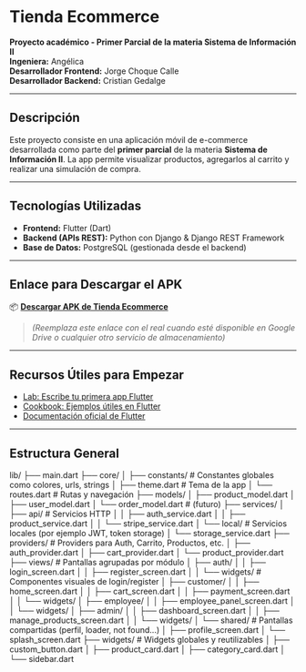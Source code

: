 # Tienda Ecommerce

**Proyecto académico - Primer Parcial de la materia Sistema de Información II**  
**Ingeniera:** Angélica  
**Desarrollador Frontend:** Jorge Choque Calle  
**Desarrollador Backend:** Cristian Gedalge  

---

## Descripción

Este proyecto consiste en una aplicación móvil de e-commerce desarrollada como parte del **primer parcial** de la materia **Sistema de Información II**. La app permite visualizar productos, agregarlos al carrito y realizar una simulación de compra.

---

## Tecnologías Utilizadas

- **Frontend:** Flutter (Dart)
- **Backend (APIs REST):** Python con Django & Django REST Framework
- **Base de Datos:** PostgreSQL (gestionada desde el backend)

---

## Enlace para Descargar el APK

📦 **[Descargar APK de Tienda Ecommerce](.........)**  
> *(Reemplaza este enlace con el real cuando esté disponible en Google Drive o cualquier otro servicio de almacenamiento)*

---

## Recursos Útiles para Empezar

- [Lab: Escribe tu primera app Flutter](https://docs.flutter.dev/get-started/codelab)
- [Cookbook: Ejemplos útiles en Flutter](https://docs.flutter.dev/cookbook)
- [Documentación oficial de Flutter](https://docs.flutter.dev/)

---

## Estructura General
lib/
├── main.dart
├── core/
│   ├── constants/            # Constantes globales como colores, urls, strings
│   ├── theme.dart            # Tema de la app
│   └── routes.dart           # Rutas y navegación
├── models/
│   ├── product_model.dart
│   ├── user_model.dart
│   └── order_model.dart      # (futuro)
├── services/
│   ├── api/                  # Servicios HTTP
│   │   ├── auth_service.dart
│   │   ├── product_service.dart
│   │   └── stripe_service.dart
│   └── local/                # Servicios locales (por ejemplo JWT, token storage)
│       └── storage_service.dart
├── providers/                # Providers para Auth, Carrito, Productos, etc.
│   ├── auth_provider.dart
│   ├── cart_provider.dart
│   └── product_provider.dart
├── views/                    # Pantallas agrupadas por módulo
│   ├── auth/
│   │   ├── login_screen.dart
│   │   ├── register_screen.dart
│   │   └── widgets/          # Componentes visuales de login/register
│   ├── customer/
│   │   ├── home_screen.dart
│   │   ├── cart_screen.dart
│   │   ├── payment_screen.dart
│   │   └── widgets/
│   ├── employee/
│   │   ├── employee_panel_screen.dart
│   │   └── widgets/
│   ├── admin/
│   │   ├── dashboard_screen.dart
│   │   ├── manage_products_screen.dart
│   │   └── widgets/
│   └── shared/               # Pantallas compartidas (perfil, loader, not found...)
│       ├── profile_screen.dart
│       └── splash_screen.dart
├── widgets/                  # Widgets globales y reutilizables
│   ├── custom_button.dart
│   ├── product_card.dart
│   ├── category_card.dart
│   └── sidebar.dart
